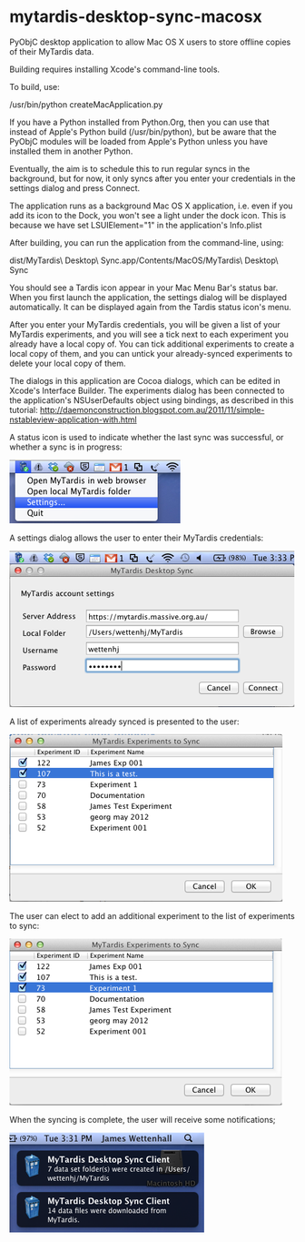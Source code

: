 mytardis-desktop-sync-macosx
============================

PyObjC desktop application to allow Mac OS X users to store offline copies of their MyTardis data.

Building requires installing Xcode's command-line tools.

To build, use:

/usr/bin/python createMacApplication.py

If you have a Python installed from Python.Org, then you can use that instead of Apple's Python build (/usr/bin/python), 
but be aware that the PyObjC modules will be loaded from Apple's Python unless you have installed them in another Python.

Eventually, the aim is to schedule this to run regular syncs in the background, but for now, it only syncs after you
enter your credentials in the settings dialog and press Connect.

The application runs as a background Mac OS X application, i.e. even if you add its icon to the Dock, you won't see a 
light under the dock icon.  This is because we have set LSUIElement="1" in the application's Info.plist

After building, you can run the application from the command-line, using:

dist/MyTardis\ Desktop\ Sync.app/Contents/MacOS/MyTardis\ Desktop\ Sync

You should see a Tardis icon appear in your Mac Menu Bar's status bar.  When you first launch the application, the 
settings dialog will be displayed automatically.  It can be displayed again from the Tardis status icon's menu.

After you enter your MyTardis credentials, you will be given a list of your MyTardis experiments, and you will see a 
tick next to each experiment you already have a local copy of.  You can tick additional experiments to create a local
copy of them, and you can untick your already-synced experiments to delete your local copy of them.

The dialogs in this application are Cocoa dialogs, which can be edited in Xcode's Interface Builder.  The experiments
dialog has been connected to the application's NSUserDefaults object using bindings, as described in this tutorial:
http://daemonconstruction.blogspot.com.au/2011/11/simple-nstableview-application-with.html

A status icon is used to indicate whether the last sync was successful, or whether a sync is in progress:

![Image](images/Menu.png?raw=true)

A settings dialog allows the user to enter their MyTardis credentials:

![Image](images/Settings%20dialog.png?raw=true)

A list of experiments already synced is presented to the user:

![Image](images/Experiments%20already%20synced.png?raw=true)

The user can elect to add an additional experiment to the list of experiments to sync:

![Image](images/Experiment%20added%20to%20sync%20list.png?raw=true)

When the syncing is complete, the user will receive some notifications;

![Image](images/Notifications.png?raw=true)

